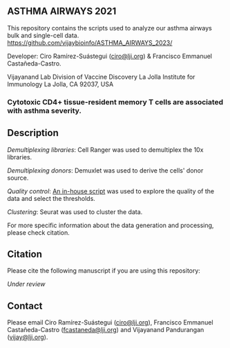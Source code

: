 ## ASTHMA AIRWAYS 2021

This repository contains the scripts used to analyze our asthma airways bulk and single-cell data.
https://github.com/vijaybioinfo/ASTHMA_AIRWAYS_2023/

Developer: Ciro Ramírez-Suástegui (ciro@lji.org) & Francisco Emmanuel Castañeda-Castro.

Vijayanand Lab
Division of Vaccine Discovery
La Jolla Institute for Immunology
La Jolla, CA 92037, USA

### Cytotoxic CD4+ tissue-resident memory T cells are associated with asthma severity.

Description
---

*Demultiplexing libraries*: Cell Ranger was used to demultiplex the 10x libraries.

*Demultiplexing donors*: Demuxlet was used to derive the cells' donor source.

*Quality control*: [An in-house script](https://github.com/vijaybioinfo/quality_control/blob/main/single_cell.R) was used to explore the quality of the data and select the thresholds.

*Clustering*: Seurat was used to cluster the data.

For more specific information about the data generation and processing, please check citation.

Citation
---
Please cite the following manuscript if you are using this repository:

*Under review*

Contact
---
Please email Ciro Ramírez-Suástegui (ciro@lji.org), Francisco Emmanuel Castañeda-Castro (fcastaneda@lji.org) and Vijayanand Pandurangan (vijay@lji.org).


